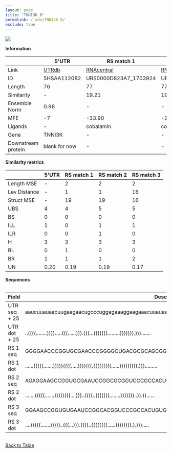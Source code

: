 ```yaml
---
layout: page
title: "TNNI3K_0"
permalink: /_mds/TNNI3K_0/
exclude: true
---
```




![](../../alns_9.28.22/aln_5HSAA112082_0.971.png?raw=true)


**Information**

| | 5'UTR       | RS match 1   | RS match 2  | RS match 3 |
| ---- | ----------- | ----------- | ----------- | ----------- |
| Link | <a href="http://utrdb.ba.itb.cnr.it/getutr/5HSAA112082/1" target="_blank" rel="noopener noreferrer">UTRdb</a>   | <a href="https://rnacentral.org/rna/URS0000D823A7/1703924" target="_blank" rel="noopener noreferrer">RNAcentral</a>     |<a href="https://rnacentral.org/rna/URS0000C1DF3E/1428626" target="_blank" rel="noopener noreferrer">RNAcentral</a>  | <a href="https://rnacentral.org/rna/URS0000D825BF/1801" target="_blank" rel="noopener noreferrer">RNAcentral</a>   |
| ID | 5HSAA112082     | URS0000D823A7_1703924     | URS0000C1DF3E_1428626     | URS0000D825BF_1801     |
| Length | 76     |  77    | 77   |  72    |
| Similarity | - | 19.21 | 19.21 | 19.21 |
| Ensemble Norm | 0.98 | - | - | - |
| MFE | -7 | -33.90 | -28.21 | -28.74 |
| Ligands | - | cobalamin | cobalamin | cobalamin |
| Gene | TNNI3K | - | - | - |
| Downstream protein | blank for now    |    -    | -  | - |


**Similarity metrics**

| | 5'UTR       | RS match 1   | RS match 2  | RS match 3 |
| ---- | ----------- | ----------- | ----------- | ----------- |
| Length MSE | - | 2 | 2 | 2 |
| Lev Distance | - | 1 | 1 | 16 |
| Struct MSE | - | 19 | 19 | 16 |
| UBS| 4 | 4 | 5 | 5 |
| BS | 0 | 0 | 0 | 0 |
| ILL | 1 | 0 | 1 | 1 |
| ILR | 0 | 0 | 1 | 0 |
| H | 3 | 3 | 3 | 3 |
| BL | 0 | 1 | 0 | 0 |
| BR | 1 | 1 | 1 | 2 |
| UN | 0.20 | 0.19 | 0.19 | 0.17 |

**Sequences**


<div style="overflow-x:auto;">

<table>
<colgroup>
<col width="30%" />
<col width="70%" />
</colgroup>
<thead>
<tr class="header">
<th>Field</th>
<th>Description</th>
</tr>
</thead>
<tbody>
<tr>
<td markdown="span">UTR seq + 25 </td>
<td markdown="span"> aaucuuauaacuugaagaacugcccuggagaaaggaagaaacuuauaauaaATGGGAAATTATAAATCTAGACCAA </td>
</tr>
<tr>
<td markdown="span">UTR dot + 25  </td>
<td markdown="span"> ..((((........)))).....(((......))).(((...(((((((.........))))))).))).......
</td>
</tr>


<tr>
<td markdown="span">RS 1 seq </td>
<td markdown="span"> GGGGAACCCGGUGCGAACCCGGGGCUGACGCGCAGCGGUGUGGGGCGGUGACCGUGCCGUCCCGAGCCCGAAUGCCC
</td>
</tr>


<tr>
<td markdown="span">RS 1 dot </td>
<td markdown="span"> ......(((((.......)))))((((.....))))(((.(((((((((......))))))))).))).........
</td>
</tr>


<tr>
<td markdown="span">RS 2 seq </td>
<td markdown="span"> AGAGGAAGCCGGUGCGAAUCCGGCGCGGUCCCGCCACUGUGAAUCCGGCCUCACGACGCCGGAUGAGCCAGGAACUC
</td>
</tr>


<tr>
<td markdown="span">RS 2 dot </td>
<td markdown="span"> .......(((((.......)))))(((....)))..((((..(((((((........)))))))..)).))......
</td>
</tr>


<tr>
<td markdown="span">RS 3 seq </td>
<td markdown="span"> GGAAGCCGGUGUGAAUCCGGCACGGUCCCGCCACUGUGAUCCGGGCGCGCCACUGCCCGGGAGUCAGGUCAC
</td>
</tr>


<tr>
<td markdown="span">RS 3 dot </td>
<td markdown="span"> ....(((((.......)))))..(((...))).((((..((((((((......)))))))).).))).....
</td>
</tr>

</tbody>
</table>


</div>


[Back to Table](../../display)
